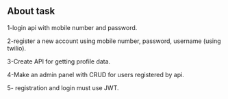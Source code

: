 
## About task

1-login api with mobile number and password.

2-register a new account using mobile number, password, username (using twilio).

3-Create API for getting profile data.

4-Make an admin panel with CRUD for users registered by api.

5- registration and login must use JWT.
